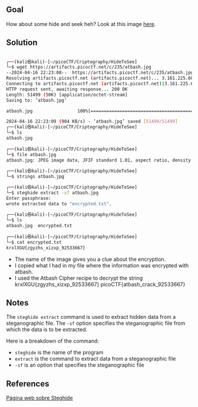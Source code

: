 ## Goal
How about some hide and seek heh? Look at this image [here](https://artifacts.picoctf.net/c/235/atbash.jpg).
## Solution

```bash
                                                                                
┌──(kali㉿kali)-[~/picoCTF/Criptography/HideToSee]
└─$ wget https://artifacts.picoctf.net/c/235/atbash.jpg                                    
--2024-04-16 22:23:08--  https://artifacts.picoctf.net/c/235/atbash.jpg
Resolving artifacts.picoctf.net (artifacts.picoctf.net)... 3.161.225.60, 3.161.225.62, 3.161.225.3, ...
Connecting to artifacts.picoctf.net (artifacts.picoctf.net)|3.161.225.60|:443... connected.
HTTP request sent, awaiting response... 200 OK
Length: 51499 (50K) [application/octet-stream]
Saving to: ‘atbash.jpg’

atbash.jpg                 100%[========================================>]  50.29K  --.-KB/s    in 0.06s   

2024-04-16 22:23:09 (904 KB/s) - ‘atbash.jpg’ saved [51499/51499]
┌──(kali㉿kali)-[~/picoCTF/Criptography/HideToSee]
└─$ ls
atbash.jpg
                                                                                                            
┌──(kali㉿kali)-[~/picoCTF/Criptography/HideToSee]
└─$ file atbash.jpg                             
atbash.jpg: JPEG image data, JFIF standard 1.01, aspect ratio, density 1x1, segment length 16, baseline, precision 8, 465x455, components 3
                                                                                                            
┌──(kali㉿kali)-[~/picoCTF/Criptography/HideToSee]
└─$ strings atbash.jpg

┌──(kali㉿kali)-[~/picoCTF/Criptography/HideToSee]
└─$ steghide extract -sf atbash.jpg 
Enter passphrase: 
wrote extracted data to "encrypted.txt".
                                                                                                            
┌──(kali㉿kali)-[~/picoCTF/Criptography/HideToSee]
└─$ ls
atbash.jpg  encrypted.txt
                                                                                                            
┌──(kali㉿kali)-[~/picoCTF/Criptography/HideToSee]
└─$ cat encrypted.txt 
krxlXGU{zgyzhs_xizxp_92533667}

````

+ The name of the image gives you a clue about the encryption.
+ I copied what I had in my file where the information was encrypted with atbash.
+ I used the Atbash Cipher recipe to decrypt the string
krxlXGU{zgyzhs_xizxp_92533667}
picoCTF{atbash_crack_92533667}
## Notes

The `steghide extract` command is used to extract hidden data from a steganographic file. The `-sf` option specifies the steganographic file from which the data is to be extracted.

Here is a breakdown of the command:

- `steghide` is the name of the program
- `extract` is the command to extract data from a steganographic file
- `-sf` is an option that specifies the steganographic file
## References
[Página web sobre Steghide](https://systemweakness.com/steghide-a-beginners-tutorial-35ec0ea90446)

